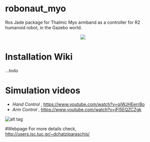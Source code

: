# robonaut_myo

Ros Jade package for Thalmic Myo armband as a controller for R2 humanoid robot, in the Gazebo world.


<center><img src="https://github.com/jimcha21/robonaut_myo/blob/master/images/hand_control.gif?raw=true"></center>

# Installation Wiki
...todo

# Simulation videos


*  <i>Hand Control</i> , https://www.youtube.com/watch?v=giWJHEerrBo 
* <i>Arm Control</i> , https://www.youtube.com/watch?v=jFl5EQZCZgk 

![alt tag](http://users.isc.tuc.gr/~dchatziparaschis/images/27_trying_to_grab_an_item.png)

#Webpage
For more details check, http://users.isc.tuc.gr/~dchatziparaschis/

